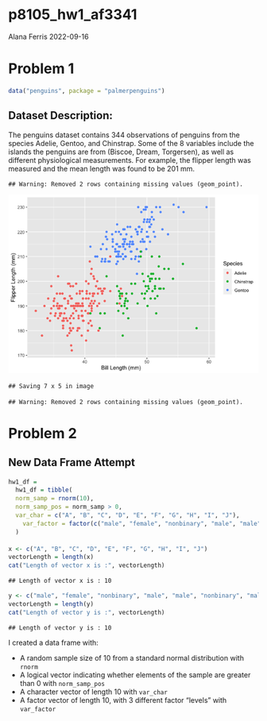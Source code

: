 p8105_hw1_af3341
================
Alana Ferris
2022-09-16

# Problem 1

``` r
data("penguins", package = "palmerpenguins")
```

## Dataset Description:

The penguins dataset contains 344 observations of penguins from the
species Adelie, Gentoo, and Chinstrap. Some of the 8 variables include
the islands the penguins are from (Biscoe, Dream, Torgersen), as well as
different physiological measurements. For example, the flipper length
was measured and the mean length was found to be 201 mm.

    ## Warning: Removed 2 rows containing missing values (geom_point).

![](p8105_hw1_af3341_files/figure-gfm/scatterplot-1.png)<!-- -->

    ## Saving 7 x 5 in image

    ## Warning: Removed 2 rows containing missing values (geom_point).

# Problem 2

## New Data Frame Attempt

``` r
hw1_df = 
  hw1_df = tibble(
  norm_samp = rnorm(10),
  norm_samp_pos = norm_samp > 0,
  var_char = c("A", "B", "C", "D", "E", "F", "G", "H", "I", "J"),
    var_factor = factor(c("male", "female", "nonbinary", "male", "male", "nonbinary", "male", "male", "female", "nonbinary")),
  )

x <- c("A", "B", "C", "D", "E", "F", "G", "H", "I", "J")
vectorLength = length(x)
cat("Length of vector x is :", vectorLength)
```

    ## Length of vector x is : 10

``` r
y <- c("male", "female", "nonbinary", "male", "male", "nonbinary", "male", "male", "female", "nonbinary")
vectorLength = length(y)
cat("Length of vector y is :", vectorLength)
```

    ## Length of vector y is : 10

I created a data frame with:

-   A random sample size of 10 from a standard normal distribution with
    `rnorm`
-   A logical vector indicating whether elements of the sample are
    greater than 0 with `norm_samp_pos`
-   A character vector of length 10 with `var_char`
-   A factor vector of length 10, with 3 different factor “levels” with
    `var_factor`
